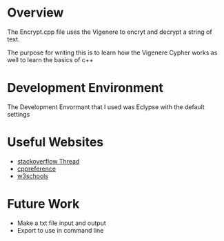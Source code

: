 # Overview

The Encrypt.cpp file uses the Vigenere to encryt and decrypt a string of text. 

The purpose for writing this is to learn how the Vigenere Cypher works as well to learn the basics of c++

# Development Environment

The Development Envormant that I used was Eclypse with the default settings

# Useful Websites


- [stackoverflow Thread](https://stackoverflow.com/questions/2340281/check-if-a-string-contains-a-string-in-c)
- [cppreference](https://en.cppreference.com/w/cpp/string/basic_string/find)
- [w3schools](https://www.w3schools.com/cpp/default.asp)

# Future Work

- Make a txt file input and output 
- Export to use in command line